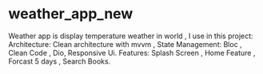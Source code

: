 # weather_app_new

Weather app is display temperature weather in world , I use in this project:
Architecture: Clean architecture with mvvm , State Management: Bloc ,  Clean Code ,
Dio, Responsive Ui.
Features: Splash Screen , Home Feature , Forcast 5 days , Search Books.

